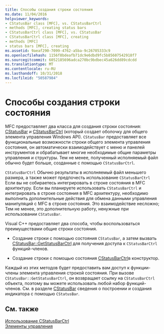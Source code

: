 ```yaml
---
title: Способы создания строки состояния
ms.date: 11/04/2016
helpviewer_keywords:
- CStatusBar class [MFC], vs. CStatusBarCtrl
- methods [MFC], creating status bars
- CStatusBarCtrl class [MFC], vs. CStatusBar
- CStatusBarCtrl class [MFC], creating
- methods [MFC]
- status bars [MFC], creating
ms.assetid: 9aeaf290-7099-4762-a5ba-9c26705333c9
ms.openlocfilehash: 1156f8bdeafb71dc9e6dbd9fc5b85607542918f7
ms.sourcegitcommit: 6052185696adca270bc9bdbec45a626dd89cdcdd
ms.translationtype: MT
ms.contentlocale: ru-RU
ms.lasthandoff: 10/31/2018
ms.locfileid: "50587984"
---
```

# <a name="methods-of-creating-a-status-bar"></a>Способы создания строки состояния

MFC предоставляет два класса для создания строки состояния: [CStatusBar](../mfc/reference/cstatusbar-class.md) и [CStatusBarCtrl](../mfc/reference/cstatusbarctrl-class.md) (который создает оболочку для общего элемента управления Windows API). `CStatusBar` предоставляет все функциональные возможности строки общего элемента управления состояния, он автоматически взаимодействует с меню и панелей инструментов и обрабатывает многие необходимые общие параметры управления и структуры. Тем не менее, полученный исполняемый файл обычно будет больше, созданные с помощью `CStatusBarCtrl`.

`CStatusBarCtrl` Обычно результаты в исполняемый файл меньшего размера, а также может предпочесть использование `CStatusBarCtrl` Если вы не собираетесь интегрировать в строке состояния в MFC архитектуру. Если вы планируете использовать `CStatusBarCtrl` и интегрировать в строке состояния в MFC архитектуру, необходимо выполнить дополнительные действия для обмена данными управления манипуляций с MFC в строке состояния. Это взаимодействие несложно; Тем не менее, это дополнительную работу, ненужные при использовании `CStatusBar`.

Visual C++ предоставляет два способа, чтобы воспользоваться преимуществами общие строки состояния.

- Создание строки с помощью состояния `CStatusBar`, а затем вызвать [CStatusBar::GetStatusBarCtrl](../mfc/reference/cstatusbar-class.md#getstatusbarctrl) для получения доступа к `CStatusBarCtrl` функций-членов.

- Создание строки с помощью состояния [CStatusBarCtrl](../mfc/reference/cstatusbarctrl-class.md)в конструктор.

Каждый из этих методов будет предоставить вам доступ к функции-члены элемента управления строкой состояния. При вызове `CStatusBar::GetStatusBarCtrl`, он возвращает ссылку на `CStatusBarCtrl` объекта, поэтому вы можете использовать любой набор функций-членов. См. в разделе [CStatusBar](../mfc/reference/cstatusbar-class.md) сведения о построении и создания индикатора с помощью `CStatusBar`.

## <a name="see-also"></a>См. также

[Использование CStatusBarCtrl](../mfc/using-cstatusbarctrl.md)<br/>
[Элементы управления](../mfc/controls-mfc.md)

